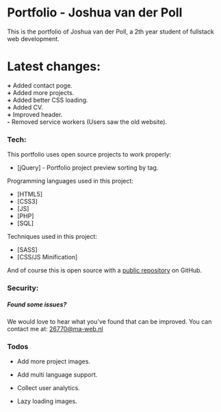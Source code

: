 # Portfolio - Joshua van der Poll

This is the portfolio of Joshua van der Poll, a 2th year student of fullstack web development.


# Latest changes:
  <b>+</b> Added contact poge.<br>
  <b>+</b> Added more projects.<br>
  <b>+</b> Added better CSS loading.<br>
  <b>+</b> Added CV.<br>
  <b>+</b> Improved header.<br>
  <b>-</b> Removed service workers (Users saw the old website).


### Tech:
This portfolio uses open source projects to work properly:
* [jQuery] - Portfolio project preview sorting by tag.

Programming languages used in this project:
* [HTML5]
* [CSS3]
* [JS]
* [PHP]
* [SQL]

Techniques used in this project:
* [SASS]
* [CSS/JS Minification]

And of course this is open source with a [public repository][repos]
 on GitHub.

### Security:
##### Found some issues?

We would love to hear what you've found that can be improved. You can contact me at:
26770@ma-web.nl

### Todos
 - Add more project images.
 - Add multi language support.
 - Collect user analytics.
 - Lazy loading images.

   [repos]: <https://github.com/Luseres/Portfolio>
